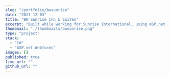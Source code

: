 ```yaml
---
slug: "/portfolio/bwsunrise"
date: "2021-12-03"
title: "BW Sunrise Inn & Suites"
excerpt: "Built while working for Sunrise International, using ASP.net webforms."
thumbnail: "./thumbnails/bwsunrise.png"
type: "project"
stack:
  - "C#"
  - "ASP.net Webforms"
images: []
published: true
live_url: ""
github_url: ""
---
```

